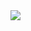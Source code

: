 <img src="https://capsule-render.vercel.app/api?type=waving&color=_FF6289&height=300&section=header&text=soolkkeobi%20&fontSize=90" />
